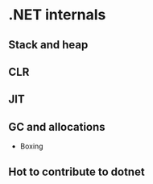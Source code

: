 # .NET internals

## Stack and heap

## CLR

## JIT

## GC and allocations

- Boxing

## Hot to contribute to dotnet
